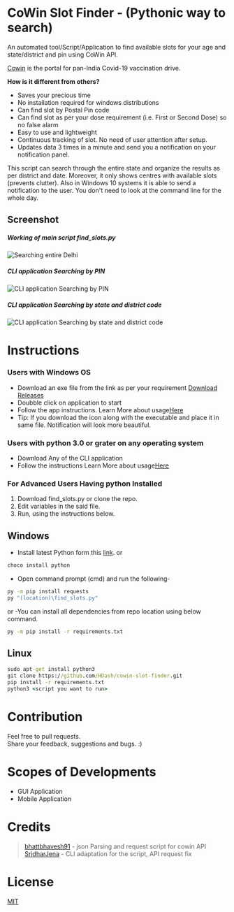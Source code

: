 # CoWin Slot Finder - (Pythonic way to search)
An automated tool/Script/Application to find available slots for your age and state/district and pin using CoWin API.

[Cowin](cowin.gov.in) is the portal for pan-India Covid-19 vaccination drive.

**How is it different from others?**  
- Saves your precious time
- No installation required for windows distributions
- Can find slot by Postal Pin code
- Can find slot as per your dose requirement (i.e. First or Second Dose) so no false alarm
- Easy to use and lightweight
- Continuous tracking of slot. No need of user attention after setup.
- Updates data 3 times in a minute and send you a notification on your notification panel.

This script can search through the entire state and organize the results as per district and date. Moreover, it only shows centres with available slots (prevents clutter). Also in Windows 10 systems it is able to send a notification to the user. You don't need to look at the command line for the whole day.

## Screenshot
##### Working of main script find_slots.py
![Searching entire Delhi](https://i.imgur.com/XfdxlW0.png "Searching entire Delhi")
##### CLI application Searching by PIN
![CLI application Searching by PIN](https://i.imgur.com/79TkEr4.png "CLI application Searching by PIN")
##### CLI application Searching by state and district code
![CLI application Searching by state and district code](https://i.imgur.com/VnIBRck.png "CLI application Searching by state and district code")
 
# Instructions
### Users with Windows OS
- Download an exe file from the link as per your requirement [Download Releases](https://github.com/sridharjena97/cowin-slot-finder/releases/tag/1.0)
- Doubble click on application to start
- Follow the app instructions. Learn More about usage[Here](https://sridhwork.blogspot.com/2021/05/cowin-slot-booking-software.html)
- Tip: If you download the icon along with the executable and place it in same file. Notification will look more beautiful.
### Users with python 3.0 or grater on any operating system
- Download Any of the CLI application
- Follow the instructions Learn More about usage[Here](https://sridhwork.blogspot.com/2021/05/cowin-slot-booking-software.html)
### For Advanced Users Having python Installed
1. Download find_slots.py or clone the repo. 
2. Edit variables in the said file.
3. Run, using the instructions below.

## Windows
- Install latest Python form this [link](https://www.python.org/downloads/windows/).
or 
```sh
choco install python
```
- Open command prompt (cmd) and run the following-

```cmd
py -m pip install requests
py "(location)\find_slots.py"
```
or 
-You can install all dependencies from repo location using below command.
```sh
py -m pip install -r requirements.txt
```
## Linux
```cmd
sudo apt-get install python3
git clone https://github.com/HDash/cowin-slot-finder.git
pip install -r requirements.txt
python3 <script you want to run>
```

# Contribution
Feel free to pull requests.  
Share your feedback, suggestions and bugs. :)

# Scopes of Developments
- GUI Application
- Mobile Application
 
# Credits
> [bhattbhavesh91](https://github.com/bhattbhavesh91/cowin-vaccination-slot-availability/blob/main/cowin-api-availability.ipynb) - json Parsing and request script for cowin API  
> [SridharJena](https://github.com/sridharjena97) - CLI adaptation for the script, API request fix

# License
[MIT](https://raw.githubusercontent.com/HDash/cowin-slot-finder/main/LICENSE)
